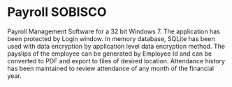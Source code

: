 # Payroll SOBISCO
Payroll Management Software for a 32 bit Windows 7. The application has been protected by Login window. In memory database, SQLite has been used with data encryption by application level data encryption method.
The payslips of the employee can be generated by Employee Id and can be converted to PDF and export to files of desired location.
Attendance history has been maintained to review attendance of any month of the financial year.
